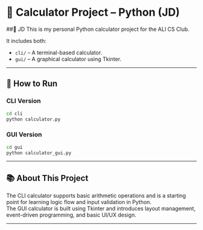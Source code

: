 # 🧮 Calculator Project – Python (JD)
##👤 JD
This is my personal Python calculator project for the ALI CS Club.

It includes both:
- `cli/` – A terminal-based calculator.
- `gui/` – A graphical calculator using Tkinter.

---

## 🚀 How to Run

### CLI Version

```bash
cd cli
python calculator.py
```

### GUI Version

```bash
cd gui
python calculator_gui.py
```

---

## 📚 About This Project

The CLI calculator supports basic arithmetic operations and is a starting point for learning logic flow and input validation in Python.  
The GUI calculator is built using Tkinter and introduces layout management, event-driven programming, and basic UI/UX design.

---

